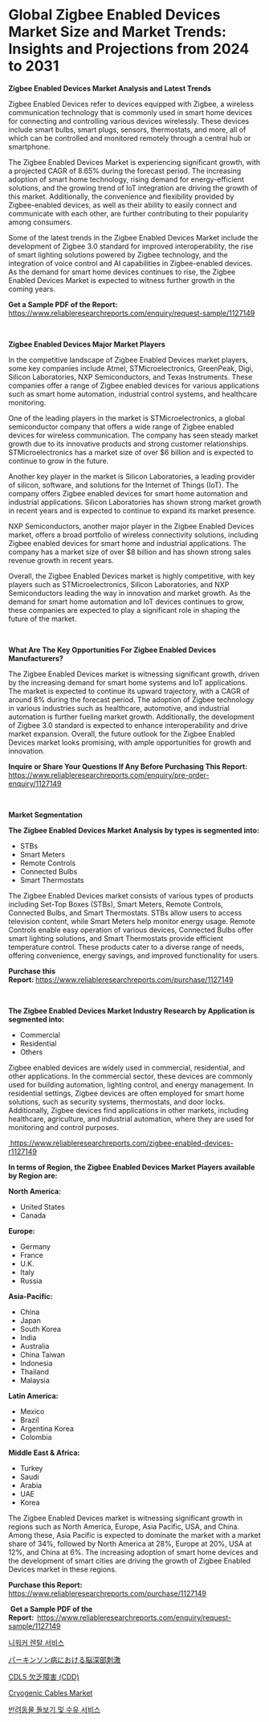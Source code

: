 <p><h1>Global Zigbee Enabled Devices Market Size and Market Trends: Insights and Projections from 2024 to 2031</h1></p><p><strong>Zigbee Enabled Devices Market Analysis and Latest Trends</strong></p>
<p><p>Zigbee Enabled Devices refer to devices equipped with Zigbee, a wireless communication technology that is commonly used in smart home devices for connecting and controlling various devices wirelessly. These devices include smart bulbs, smart plugs, sensors, thermostats, and more, all of which can be controlled and monitored remotely through a central hub or smartphone.</p><p>The Zigbee Enabled Devices Market is experiencing significant growth, with a projected CAGR of 8.65% during the forecast period. The increasing adoption of smart home technology, rising demand for energy-efficient solutions, and the growing trend of IoT integration are driving the growth of this market. Additionally, the convenience and flexibility provided by Zigbee-enabled devices, as well as their ability to easily connect and communicate with each other, are further contributing to their popularity among consumers.</p><p>Some of the latest trends in the Zigbee Enabled Devices Market include the development of Zigbee 3.0 standard for improved interoperability, the rise of smart lighting solutions powered by Zigbee technology, and the integration of voice control and AI capabilities in Zigbee-enabled devices. As the demand for smart home devices continues to rise, the Zigbee Enabled Devices Market is expected to witness further growth in the coming years.</p></p>
<p><strong>Get a Sample PDF of the Report:&nbsp;</strong> <a href="https://www.reliableresearchreports.com/enquiry/request-sample/1127149">https://www.reliableresearchreports.com/enquiry/request-sample/1127149</a></p>
<p>&nbsp;</p>
<p><strong>Zigbee Enabled Devices Major Market Players</strong></p>
<p><p>In the competitive landscape of Zigbee Enabled Devices market players, some key companies include Atmel, STMicroelectronics, GreenPeak, Digi, Silicon Laboratories, NXP Semiconductors, and Texas Instruments. These companies offer a range of Zigbee enabled devices for various applications such as smart home automation, industrial control systems, and healthcare monitoring.</p><p>One of the leading players in the market is STMicroelectronics, a global semiconductor company that offers a wide range of Zigbee enabled devices for wireless communication. The company has seen steady market growth due to its innovative products and strong customer relationships. STMicroelectronics has a market size of over $6 billion and is expected to continue to grow in the future.</p><p>Another key player in the market is Silicon Laboratories, a leading provider of silicon, software, and solutions for the Internet of Things (IoT). The company offers Zigbee enabled devices for smart home automation and industrial applications. Silicon Laboratories has shown strong market growth in recent years and is expected to continue to expand its market presence.</p><p>NXP Semiconductors, another major player in the Zigbee Enabled Devices market, offers a broad portfolio of wireless connectivity solutions, including Zigbee enabled devices for smart home and industrial applications. The company has a market size of over $8 billion and has shown strong sales revenue growth in recent years.</p><p>Overall, the Zigbee Enabled Devices market is highly competitive, with key players such as STMicroelectronics, Silicon Laboratories, and NXP Semiconductors leading the way in innovation and market growth. As the demand for smart home automation and IoT devices continues to grow, these companies are expected to play a significant role in shaping the future of the market.</p></p>
<p>&nbsp;</p>
<p><strong>What Are The Key Opportunities For Zigbee Enabled Devices Manufacturers?</strong></p>
<p><p>The Zigbee Enabled Devices market is witnessing significant growth, driven by the increasing demand for smart home systems and IoT applications. The market is expected to continue its upward trajectory, with a CAGR of around 8% during the forecast period. The adoption of Zigbee technology in various industries such as healthcare, automotive, and industrial automation is further fueling market growth. Additionally, the development of Zigbee 3.0 standard is expected to enhance interoperability and drive market expansion. Overall, the future outlook for the Zigbee Enabled Devices market looks promising, with ample opportunities for growth and innovation.</p></p>
<p><strong>Inquire or Share Your Questions If Any Before Purchasing This Report:</strong> <a href="https://www.reliableresearchreports.com/enquiry/pre-order-enquiry/1127149">https://www.reliableresearchreports.com/enquiry/pre-order-enquiry/1127149</a></p>
<p>&nbsp;</p>
<p><strong>Market Segmentation</strong></p>
<p><strong>The Zigbee Enabled Devices Market Analysis by types is segmented into:</strong></p>
<p><ul><li>STBs</li><li>Smart Meters</li><li>Remote Controls</li><li>Connected Bulbs</li><li>Smart Thermostats</li></ul></p>
<p><p>The Zigbee Enabled Devices market consists of various types of products including Set-Top Boxes (STBs), Smart Meters, Remote Controls, Connected Bulbs, and Smart Thermostats. STBs allow users to access television content, while Smart Meters help monitor energy usage. Remote Controls enable easy operation of various devices, Connected Bulbs offer smart lighting solutions, and Smart Thermostats provide efficient temperature control. These products cater to a diverse range of needs, offering convenience, energy savings, and improved functionality for users.</p></p>
<p><strong>Purchase this Report:&nbsp;</strong><a href="https://www.reliableresearchreports.com/purchase/1127149">https://www.reliableresearchreports.com/purchase/1127149</a></p>
<p>&nbsp;</p>
<p><strong>The Zigbee Enabled Devices Market Industry Research by Application is segmented into:</strong></p>
<p><ul><li>Commercial</li><li>Residential</li><li>Others</li></ul></p>
<p><p>Zigbee enabled devices are widely used in commercial, residential, and other applications. In the commercial sector, these devices are commonly used for building automation, lighting control, and energy management. In residential settings, Zigbee devices are often employed for smart home solutions, such as security systems, thermostats, and door locks. Additionally, Zigbee devices find applications in other markets, including healthcare, agriculture, and industrial automation, where they are used for monitoring and control purposes.</p></p>
<p><a href="https://www.reliableresearchreports.com/zigbee-enabled-devices-r1127149">&nbsp;https://www.reliableresearchreports.com/zigbee-enabled-devices-r1127149</a></p>
<p><strong>In terms of Region, the Zigbee Enabled Devices Market Players available by Region are:</strong></p>
<p>
    <p> <strong> North America: </strong>
        <ul>
            <li>United States</li>
            <li>Canada</li>
        </ul>
        </p> 
    <p> <strong> Europe: </strong>
        <ul>
            <li>Germany</li>
            <li>France</li>
            <li>U.K.</li>
            <li>Italy</li>
            <li>Russia</li>
        </ul>
        </p> 
    <p> <strong> Asia-Pacific: </strong>
        <ul>
            <li>China</li>
            <li>Japan</li>
            <li>South Korea</li>
            <li>India</li>
            <li>Australia</li>
            <li>China Taiwan</li>
            <li>Indonesia</li>
            <li>Thailand</li>
            <li>Malaysia</li>
        </ul>
        </p> 
    <p> <strong> Latin America: </strong>
        <ul>
            <li>Mexico</li>
            <li>Brazil</li>
            <li>Argentina Korea</li>
            <li>Colombia</li>
        </ul>
        </p> 
    <p> <strong> Middle East & Africa: </strong>
        <ul>
            <li>Turkey</li>
            <li>Saudi</li>
            <li>Arabia</li>
            <li>UAE</li>
            <li>Korea</li>
        </ul>
    </p>
    </p>
<p><p>The Zigbee Enabled Devices market is witnessing significant growth in regions such as North America, Europe, Asia Pacific, USA, and China. Among these, Asia Pacific is expected to dominate the market with a market share of 34%, followed by North America at 28%, Europe at 20%, USA at 12%, and China at 6%. The increasing adoption of smart home devices and the development of smart cities are driving the growth of Zigbee Enabled Devices market in these regions.</p></p>
<p><strong>Purchase this Report: </strong><a href="https://www.reliableresearchreports.com/purchase/1127149">https://www.reliableresearchreports.com/purchase/1127149</a></p>
<p>&nbsp;<strong>Get a Sample PDF of the Report:&nbsp;&nbsp;</strong><a href="https://www.reliableresearchreports.com/enquiry/request-sample/1127149">https://www.reliableresearchreports.com/enquiry/request-sample/1127149</a></p>
<p><strong></strong></p>
<p><p><a href="https://github.com/khytkeqagplkzqvh/Market-Research-Report-List-2/blob/main/3410422161782.md">니워커 렌탈 서비스</a></p><p><a href="https://github.com/marbadji/Market-Research-Report-List-2/blob/main/9275152151877.md">パーキンソン病における脳深部刺激</a></p><p><a href="https://github.com/ddwcuskozol07187/Market-Research-Report-List-2/blob/main/1345317151876.md">CDL5 欠乏障害 (CDD)</a></p><p><a href="https://github.com/wrwgzwbr35/Market-Research-Report-List-1/blob/main/cryogenic-cables-market.md">Cryogenic Cables Market</a></p><p><a href="https://github.com/bvubpqd5241630/Market-Research-Report-List-2/blob/main/6326160161781.md">반려동물 돌보기 및 수유 서비스</a></p></p>